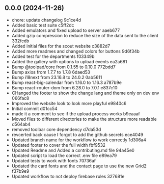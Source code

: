 ## 0.0.0 (2024-11-26)

* chore: update changelog 9c1ce4d
* Added basic test suite c5ff2dc
* Added emulators and fixed upload to server aaeb677
* Added gzip compression to reduce the size of the data sent to the client 332fcdb
* Added initial files for the scout website c3882d7
* Added more readmes and changed colors for buttons 9d6f34b
* Added test for the departments f03349b
* Added the gallery with options to upload events ea2a681
* Bump @toolpad/core from 0.1.55 to 0.10.0 772bdd7
* Bump axios from 1.7.7 to 1.7.8 6daed53
* Bump i18next from 23.16.8 to 24.0.2 0ab5611
* Bump react-big-calendar from 1.16.0 to 1.16.3 a787b9e
* Bump react-router-dom from 6.28.0 to 7.0.1 e837c10
* CHanged the footer to show the change lang and theme only on dev env 066fac8
* Improved the website look to look more playful e9840c6
* Initial commit d01cc54
* made it a comment to see if the upload process works b9eaaaf
* Moved files to different directories to make the structure more readable d564ab4
* removed toolbar core dependency d7da53d
* revcerted back cause I forgot to add the github secrets ece4049
* Updated branch name for the workflow to work correctly 1d306a4
* Updated footer to cover the full width fbf9532
* Updated Readme and Added a contributing.md file 94a45e0
* Updated script to load the correct .env file e89ea79
* Updated tests to work with fonts 70736af
* Updated the card fonts and the contact page to use  the new Grid2 f37b9e9
* Updated workflow to not deploy firebase rules 327681e



